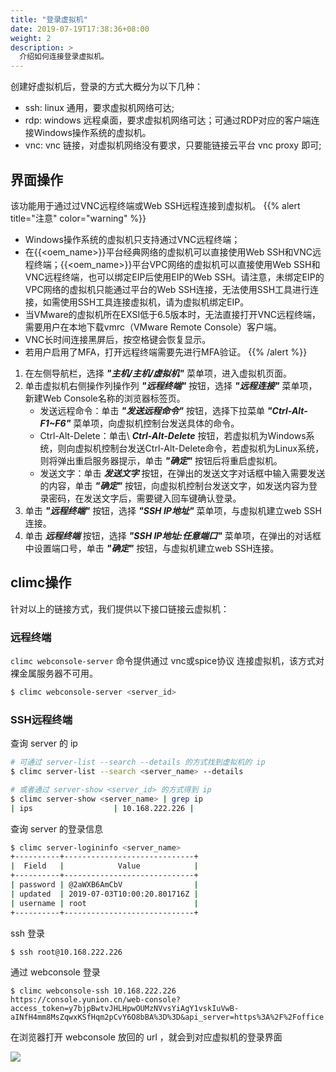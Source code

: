 ```yaml
---
title: "登录虚拟机"
date: 2019-07-19T17:38:36+08:00
weight: 2
description: >
  介绍如何连接登录虚拟机。
---
```


创建好虚拟机后，登录的方式大概分为以下几种：

- ssh: linux 通用，要求虚拟机网络可达;
- rdp: windows 远程桌面，要求虚拟机网络可达；可通过RDP对应的客户端连接Windows操作系统的虚拟机。
- vnc: vnc 链接，对虚拟机网络没有要求，只要能链接云平台 vnc proxy 即可;

## 界面操作

该功能用于通过过VNC远程终端或Web SSH远程连接到虚拟机。
{{% alert title="注意" color="warning" %}}
- Windows操作系统的虚拟机只支持通过VNC远程终端；
- 在{{<oem_name>}}平台经典网络的虚拟机可以直接使用Web SSH和VNC远程终端；{{<oem_name>}}平台VPC网络的虚拟机可以直接使用Web SSH和VNC远程终端，也可以绑定EIP后使用EIP的Web SSH。请注意，未绑定EIP的VPC网络的虚拟机只能通过平台的Web SSH连接，无法使用SSH工具进行连接，如需使用SSH工具连接虚拟机，请为虚拟机绑定EIP。
- 当VMware的虚拟机所在EXSI低于6.5版本时，无法直接打开VNC远程终端，需要用户在本地下载vmrc（VMware Remote Console）客户端。
- VNC长时间连接黑屏后，按空格键会恢复显示。
- 若用户启用了MFA，打开远程终端需要先进行MFA验证。
{{% /alert %}}

1. 在左侧导航栏，选择 **_"主机/主机/虚拟机"_** 菜单项，进入虚拟机页面。
2. 单击虚拟机右侧操作列操作列 **_"远程终端"_** 按钮，选择 **_"远程连接"_** 菜单项，新建Web Console名称的浏览器标签页。
    - 发送远程命令：单击 **_"发送远程命令"_** 按钮，选择下拉菜单 **_"Ctrl-Alt-F1~F6"_** 菜单项，向虚拟机控制台发送具体的命令。
    - Ctrl-Alt-Delete：单击\ **_Ctrl-Alt-Delete_** 按钮，若虚拟机为Windows系统，则向虚拟机控制台发送Ctrl-Alt-Delete命令，若虚拟机为Linux系统，则将弹出重启服务器提示，单击 **_"确定"_** 按钮后将重启虚拟机。
    - 发送文字：单击 **_发送文字_** 按钮，在弹出的发送文字对话框中输入需要发送的内容，单击 **_"确定"_** 按钮，向虚拟机控制台发送文字，如发送内容为登录密码，在发送文字后，需要键入回车键确认登录。
2. 单击 **_"远程终端"_** 按钮，选择 **_"SSH IP地址"_** 菜单项，与虚拟机建立web SSH连接。
3. 单击 **_远程终端_** 按钮，选择 **_"SSH IP地址:任意端口"_** 菜单项，在弹出的对话框中设置端口号，单击 **_"确定"_** 按钮，与虚拟机建立web SSH连接。

## climc操作

针对以上的链接方式，我们提供以下接口链接云虚拟机：

### 远程终端

`climc webconsole-server` 命令提供通过 vnc或spice协议 连接虚拟机，该方式对裸金属服务器不可用。

```bash
$ climc webconsole-server <server_id>
```

### SSH远程终端

查询 server 的 ip

```bash
# 可通过 server-list --search --details 的方式找到虚拟机的 ip
$ climc server-list --search <server_name> --details 

# 或者通过 server-show <server_id> 的方式得到 ip
$ climc server-show <server_name> | grep ip
| ips                  | 10.168.222.226 |
```

查询 server 的登录信息

```bash
$ climc server-logininfo <server_name>
+----------+-----------------------------+
|  Field   |            Value            |
+----------+-----------------------------+
| password | @2aWXB6AmCbV                |
| updated  | 2019-07-03T10:00:20.801716Z |
| username | root                        |
+----------+-----------------------------+
```

ssh 登录

```bash
$ ssh root@10.168.222.226
```

通过 webconsole 登录

```
$ climc webconsole-ssh 10.168.222.226
https://console.yunion.cn/web-console?access_token=y7bjpBwtvJHLHpwOUMzNVvsYiAgY1vskIuVwB-aINfH4mm8MsZqwxKSfHqm2pCvY6O8bBA%3D%3D&api_server=https%3A%2F%2Foffice.yunion.io&protocol=tty
```

在浏览器打开 webconsole 放回的 url ，就会到对应虚拟机的登录界面

![](../../images/webssh.png)
